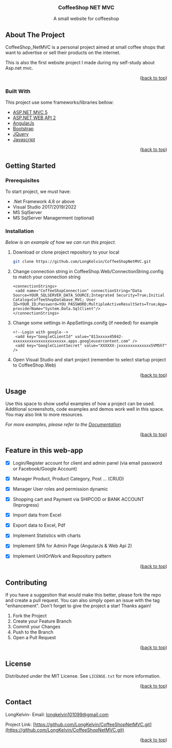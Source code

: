 <div id="top"></div>

<!-- PROJECT LOGO -->
<br />
<div align="center">
 

  <h3 align="center">CoffeeShop NET MVC</h3>

  <p align="center">
   A small website for coffeeshop
    
  </p>
</div>

<!-- ABOUT THE PROJECT -->
## About The Project

CoffeeShop_NetMVC is a personal project aimed at small coffee shops that want to advertise or sell their products on the internet.

This is also the first website project I made during my self-study about Asp.net mvc.

<p align="right">(<a href="#top">back to top</a>)</p>

### Built With

This project use some frameworks/libraries bellow:

* [ASP.NET MVC 5](https://docs.microsoft.com/en-us/aspnet/mvc/overview/getting-started/introduction/getting-started)
* [ASP.NET WEB API 2](https://docs.microsoft.com/en-us/aspnet/web-api/overview/getting-started-with-aspnet-web-api/tutorial-your-first-web-api)
* [AngularJs](https://angularjs.org/)
* [Bootstrap](https://getbootstrap.com)
* [JQuery](https://jquery.com)
* [Javascript](https://www.javascript.com/)
<p align="right">(<a href="#top">back to top</a>)</p>



<!-- GETTING STARTED -->
## Getting Started

### Prerequisites

To start project, we must have:
*  .Net Framework 4.8 or above
*  Visual Studio 2017/2019/2022
*  MS SqlServer
*  MS SqlServer Managerment (optional)

### Installation

_Below is an example of how we can run this project._

1. Download or clone project repository to your local
   ```sh
   git clone https://github.com/LongKelvin/CoffeeShopNetMVC.git
   ```
2. Change connection string in CoffeeShop.Web/ConnectionString.config to match your connection string
   ```config
   <connectionStrings>
	<add name="CoffeeShopConnection" connectionString="Data Source=YOUR_SQLSERVER_DATA_SOURCE;Integrated Security=True;Initial Catalog=CoffeeShopDatabase_MVC; User ID=YOUR_ID;Password=YOU_PASSWORD;MultipleActiveResultSets=True;App=EntityFramework" providerName="System.Data.SqlClient"/>
   </connectionStrings>
   ```
3. Change some settings in AppSettings.conifg (if needed) for example
   ```config
   <!--Login with google-->
	<add key="GoogleCLientId" value="813xxxxx45042-xxxxxxxxxxxxxxxxxxxxxxx.apps.googleusercontent.com" />
	<add key="GoogleCLientSecret" value="XXXXXX-jxxxxxxxxxxxxxx5VM5hT" />
   ```
4. Open Visual Studio and start project (remember to select startup project to CoffeeShop.Web)
<p align="right">(<a href="#top">back to top</a>)</p>



<!-- USAGE EXAMPLES -->
## Usage

Use this space to show useful examples of how a project can be used. Additional screenshots, code examples and demos work well in this space. You may also link to more resources.

_For more examples, please refer to the [Documentation](https://example.com)_

<p align="right">(<a href="#top">back to top</a>)</p>



<!-- ROADMAP -->
## Feature in this web-app

- [x] Login/Register account for client and admin panel (via email password or Facebook/Google Account)
- [x] Manager Product, Product Category, Post ... (CRUD)
- [x] Manager User roles and permission dynamic
- [x] Shopping cart and Payment via SHIPCOD or BANK ACCOUNT (Inprogress)
- [x] Import data from Excel
- [x] Export data to Excel, Pdf
- [x] Implement Statistics with charts
- [x] Implement SPA for Admin Page (AngularJs & Web Api 2)
- [x] Implement UnitOrWork and Repository pattern


<p align="right">(<a href="#top">back to top</a>)</p>



<!-- CONTRIBUTING -->
## Contributing
If you have a suggestion that would make this better, please fork the repo and create a pull request. You can also simply open an issue with the tag "enhancement".
Don't forget to give the project a star! Thanks again!

1. Fork the Project
2. Create your Feature Branch 
3. Commit your Changes 
4. Push to the Branch 
5. Open a Pull Request

<p align="right">(<a href="#top">back to top</a>)</p>



<!-- LICENSE -->
## License

Distributed under the MIT License. See `LICENSE.txt` for more information.

<p align="right">(<a href="#top">back to top</a>)</p>



<!-- CONTACT -->
## Contact

LongKelvin- Email: longkelvin101099@gmail.com

Project Link: [https://github.com/LongKelvin/CoffeeShopNetMVC.git](https://github.com/LongKelvin/CoffeeShopNetMVC.git)

<p align="right">(<a href="#top">back to top</a>)</p>






